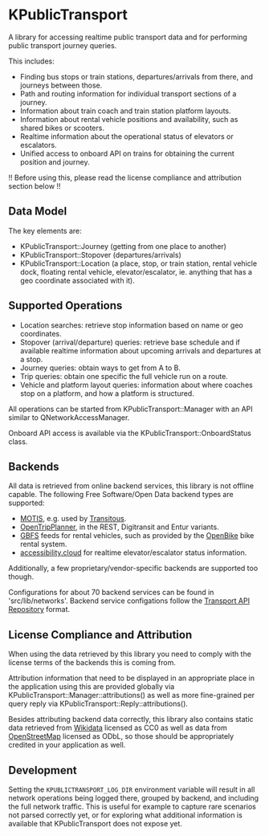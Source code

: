 # KPublicTransport

A library for accessing realtime public transport data and for performing
public transport journey queries.

This includes:
* Finding bus stops or train stations, departures/arrivals from there, and journeys between those.
* Path and routing information for individual transport sections of a journey.
* Information about train coach and train station platform layouts.
* Information about rental vehicle positions and availability, such as shared bikes or scooters.
* Realtime information about the operational status of elevators or escalators.
* Unified access to onboard API on trains for obtaining the current position and journey.

!! Before using this, please read the license compliance and attribution section below !!

## Data Model

The key elements are:

* KPublicTransport::Journey (getting from one place to another)
* KPublicTransport::Stopover (departures/arrivals)
* KPublicTransport::Location (a place, stop, or train station, rental vehicle dock, floating rental vehicle, elevator/escalator,
ie. anything that has a geo coordinate associated with it).

## Supported Operations

* Location searches: retrieve stop information based on name or geo coordinates.
* Stopover (arrival/departure) queries: retrieve base schedule and if available realtime information
  about upcoming arrivals and departures at a stop.
* Journey queries: obtain ways to get from A to B.
* Trip queries: obtain one specific the full vehicle run on a route.
* Vehicle and platform layout queries: information about where coaches stop on a platform,
and how a platform is structured.

All operations can be started from KPublicTransport::Manager with an API similar to
QNetworkAccessManager.

Onboard API access is available via the KPublicTransport::OnboardStatus class.

## Backends

All data is retrieved from online backend services, this library is not offline capable.
The following Free Software/Open Data backend types are supported:
* [MOTIS](https://motis-project.de), e.g. used by [Transitous](https://transitous.org).
* [OpenTripPlanner](http://opentripplanner.org), in the REST, Digitransit and Entur variants.
* [GBFS](https://github.com/NABSA/gbfs/) feeds for rental vehicles, such as provided by
the [OpenBike](https://github.com/stadtulm/OpenBike/) bike rental system.
* [accessibility.cloud](https://accessibility.cloud/) for realtime elevator/escalator status information.

Additionally, a few proprietary/vendor-specific backends are supported too though.

Configurations for about 70 backend services can be found in 'src/lib/networks'.
Backend service configations follow the [Transport API Repository](https://github.com/public-transport/transport-apis/)
format.

## License Compliance and Attribution

When using the data retrieved by this library you need to comply with the license
terms of the backends this is coming from.

Attribution information that need to be displayed in an appropriate place in the
application using this are provided globally via KPublicTransport::Manager::attributions()
as well as more fine-grained per query reply via KPublicTransport::Reply::attributions().

Besides attributing backend data correctly, this library also contains static data
retrieved from [Wikidata](https://wikidata.org) licensed as CC0 as well as data
from [OpenStreetMap](https://openstreetmap.org) licensed as ODbL, so those should
be appropriately credited in your application as well.

## Development

Setting the `KPUBLICTRANSPORT_LOG_DIR` environment variable will result in all network operations
being logged there, grouped by backend, and including the full network traffic. This is useful for
example to capture rare scenarios not parsed correctly yet, or for exploring what additional information
is available that KPublicTransport does not expose yet.
